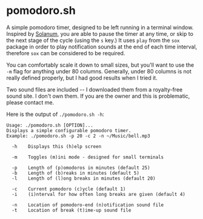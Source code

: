 pomodoro.sh
=====
A simple pomodoro timer, designed to be left running in a terminal window.
Inspired by [Solanum](https://apps.gnome.org/Solanum/), you are able to pause
the timer at any time, or skip to the next stage of the cycle (using the `s`
key.) It uses `play` from the `sox` package in order to play notification sounds
at the end of each time interval, therefore `sox` can be considered to be
required.

You can comfortably scale it down to small sizes, but you'll want to use the
`-m` flag for anything under 80 columns. Generally, under 80 columns is not
really defined properly, but I had good results when I tried it.

Two sound files are included -- I downloaded them from a royalty-free sound
site. I don't own them. If you are the owner and this is problematic, please
contact me.

Here is the output of `./pomodoro.sh -h`:
```
Usage: ./pomodoro.sh [OPTION]...
Displays a simple configurable pomodoro timer.
Example: ./pomodoro.sh -p 20 -c 2 -n ~/Music/bell.mp3

  -h	Displays this (h)elp screen

  -m	Toggles (m)ini mode - designed for small terminals

  -p	Length of (p)omodoros in minutes (default 25)
  -b	Length of (b)reaks in minutes (default 5)
  -l	Length of (l)ong breaks in minutes (default 20)

  -c	Current pomodoro (c)ycle (default 1)
  -i	(i)nterval for how often long breaks are given (default 4)

  -n	Location of pomodoro-end (n)otification sound file
  -t	Location of break (t)ime-up sound file
```
